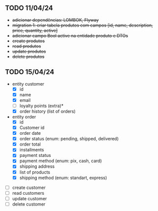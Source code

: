 ## TODO 11/04/24
- ~~adicionar dependências: LOMBOK, Flyway~~
- ~~migration 1: criar tabela produtos com campos [id, name, description, price, quantity, active]~~
- ~~adicionar campo Bool active na entidade produto e DTOs~~
- ~~create produtos~~
- ~~read produtos~~
- ~~update produtos~~
- ~~delete produtos~~

## TODO 15/04/24
- entity customer
  - [x] id
  - [x] name
  - [x] email
  - [ ] loyalty points (extra)*
  - [x] order history (list of orders)
- entity order
  - [x] id
  - [x] Customer id
  - [x] order date
  - [x] order status (enum: pending, shipped, delivered)
  - [x] order total
  - [x] installments
  - [x] payment status
  - [x] payment method (enum: pix, cash, card)
  - [x] shipping address
  - [x] list of products
  - [x] shipping method (enum: standart, express)
- [ ] create customer
- [ ] read customers
- [ ] update customer
- [ ] delete customer